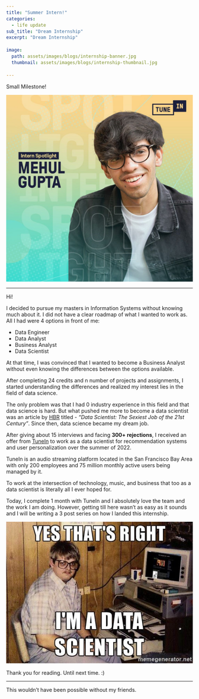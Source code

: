 ```yaml
---
title: "Summer Intern!"
categories:
  - life update
sub_title: "Dream Internship"
excerpt: "Dream Internship"

image: 
  path: assets/images/blogs/internship-banner.jpg
  thumbnail: assets/images/blogs/internship-thumbnail.jpg

---
```


Small Milestone!

![intern spotlight](/assets/images/blogs/internship-spotlight.jpeg)

---

Hi!

I decided to pursue my masters in Information Systems without knowing much about it. I did not have a clear roadmap of what I wanted to work as. All I had were 4 options in front of me:

- Data Engineer
- Data Analyst
- Business Analyst
- Data Scientist 

At that time, I was convinced that I wanted to become a Business Analyst without even knowing the differences between the options available.

After completing 24 credits and n number of projects and assignments, I started understanding the differences and realized my interest lies in the field of data science. 

The only problem was that I had 0 industry experience in this field and that data science is hard. But what pushed me more to become a data scientist was an article by [HBR](https://hbr.org/2012/10/data-scientist-the-sexiest-job-of-the-21st-century) titled - _“Data Scientist: The Sexiest Job of the 21st Century”_. Since then, data science became my dream job.

After giving about 15 interviews and facing __300+ rejections__, I received an offer from [TuneIn](https://tunein.com) to work as a data scientist for recommendation systems and user personalization over the summer of 2022. 

TuneIn is an audio streaming platform located in the San Francisco Bay Area with only 200 employees and 75 million monthly active users being managed by it.

To work at the intersection of technology, music, and business that too as a data scientist is literally all I ever hoped for.

Today, I complete 1 month with TuneIn and I absolutely love the team and the work I am doing. However, getting till here wasn’t as easy as it sounds and I will be writing a 3 post series on how I landed this internship. 

![intern meme](/assets/images/blogs/internship-meme.jpg)

Thank you for reading. Until next time. :)

---

This wouldn’t have been possible without my friends.